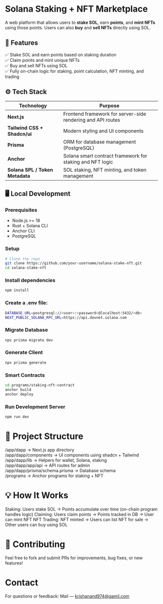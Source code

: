 # Solana Staking + NFT Marketplace

A web platform that allows users to **stake SOL**, earn **points**, and **mint NFTs** using those points. Users can also **buy** and **sell NFTs** directly using SOL.

## 🚀 Features

✅ Stake SOL and earn points based on staking duration  
✅ Claim points and mint unique NFTs  
✅ Buy and sell NFTs using SOL  
✅ Fully on-chain logic for staking, point calculation, NFT minting, and trading  

## ⚙️ Tech Stack

| Technology | Purpose |
|------------|---------|
| **Next.js** | Frontend framework for server-side rendering and API routes |
| **Tailwind CSS + Shadcn/ui** | Modern styling and UI components |
| **Prisma** | ORM for database management (PostgreSQL) |
| **Anchor** | Solana smart contract framework for staking and NFT logic |
| **Solana SPL / Token Metadata** | SOL staking, NFT minting, and token management |

## 🖥️ Local Development

### Prerequisites

- Node.js >= 18  
- Rust + Solana CLI  
- Anchor CLI  
- PostgreSQL  

### Setup

```bash
# Clone the repo
git clone https://github.com/your-username/solana-stake-nft.git
cd solana-stake-nft
```

### Install dependencies
```bash
npm install
```

### Create a .env file:
```bash
DATABASE_URL=postgresql://<user>:<password>@localhost:5432/<db>
NEXT_PUBLIC_SOLANA_RPC_URL=https://api.devnet.solana.com
```

### Migrate Database
```bash
npx prisma migrate dev
```

### Generate Client 
```bash
npx prisma generate
```

### Smart Contracts
```bash
cd programs/staking-nft-contract
anchor build
anchor deploy
```

### Run Development Server
```bash
npm run dev
```

# 📁 Project Structure
/app/dapp              → Next.js app directory  
/app/dapp/components   → UI components using shadcn + Tailwind  
/app/dapp/lib          → Helpers for wallet, Solana, staking  
/app/dapp/app/api      → API routes for admin
/app/dapp/prisma/schema.prisma  → Database schema  
/programs              → Anchor programs for staking + NFT  

# 💡 How It Works
Staking: Users stake SOL → Points accumulate over time (on-chain program handles logic)
Claiming: Users claim points → Points tracked in DB → User can mint NFT
NFT Trading: NFT minted → Users can list NFT for sale → Other users can buy using SOL

# 🤝 Contributing
Feel free to fork and submit PRs for improvements, bug fixes, or new features!

# Contact
For questions or feedback:
Mail — krishanand974@gamil.com